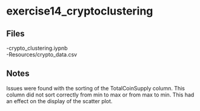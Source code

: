 # exercise14_cryptoclustering

## Files
<p>-crypto_clustering.iypnb<br>
  -Resources/crypto_data.csv</p>

## Notes
<p>Issues were found with the sorting of the TotalCoinSupply column. 
  This column did not sort correctly from min to max or from max to min.
  This had an effect on the display of the scatter plot.
</p>
